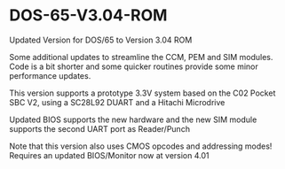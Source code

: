 # DOS-65-V3.04-ROM
Updated Version for DOS/65 to Version 3.04 ROM

Some additional updates to streamline the CCM, PEM and SIM modules. Code is a bit shorter and some quicker routines provide some minor performance updates.

This version supports a prototype 3.3V system based on the C02 Pocket SBC V2, using a SC28L92 DUART and a Hitachi Microdrive

Updated BIOS supports the new hardware and the new SIM module supports the second UART port as Reader/Punch

Note that this version also uses CMOS opcodes and addressing modes! Requires an updated BIOS/Monitor now at version 4.01
